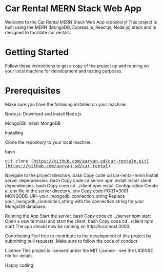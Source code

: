 
# Car Rental MERN Stack Web App
Welcome to the Car Rental MERN Stack Web App repository! This project is built using the MERN (MongoDB, Express.js, React.js, Node.js) stack and is designed to facilitate car rentals.

# Getting Started
Follow these instructions to get a copy of the project up and running on your local machine for development and testing purposes.

# Prerequisites
Make sure you have the following installed on your machine:

Node.js: Download and install Node.js    

MongoDB: Install MongoDB   

Installing   

Clone the repository to your local machine.   

bash   

<samp>git clone [https://github.com/aaryan-sd/car-rentaln.git](https://github.com/aaryan-sd/car-rental) </samp>   

Navigate to the project directory.
bash
Copy code
cd car-rental-mern
Install server dependencies.
bash
Copy code
cd server
npm install
Install client dependencies.
bash
Copy code
cd ../client
npm install
Configuration
Create a .env file in the server directory.
env
Copy code
PORT=3001
MONGODB_URI=your_mongodb_connection_string
Replace your_mongodb_connection_string with the connection string for your MongoDB database.

Running the App
Start the server.
bash
Copy code
cd ../server
npm start
Open a new terminal and start the client.
bash
Copy code
cd ../client
npm start
The app should now be running on http://localhost:3000.

Contributing
Feel free to contribute to the development of this project by submitting pull requests. Make sure to follow the code of conduct.

License
This project is licensed under the MIT License - see the LICENSE file for details.

Happy coding!
